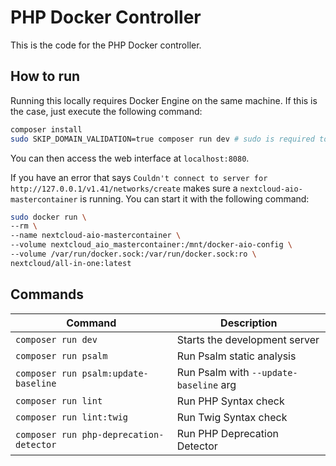 # PHP Docker Controller

This is the code for the PHP Docker controller.

## How to run

Running this locally requires Docker Engine on the same machine. 
If this is the case, just execute the following command:

```bash
composer install
sudo SKIP_DOMAIN_VALIDATION=true composer run dev # sudo is required to access docker socket
```

You can then access the web interface at `localhost:8080`.

If you have an error that says `Couldn't connect to server for http://127.0.0.1/v1.41/networks/create` makes sure a `nextcloud-aio-mastercontainer` is running.
You can start it with the following command:

```bash
sudo docker run \
--rm \
--name nextcloud-aio-mastercontainer \
--volume nextcloud_aio_mastercontainer:/mnt/docker-aio-config \
--volume /var/run/docker.sock:/var/run/docker.sock:ro \
nextcloud/all-in-one:latest
```

## Commands

| Command                                 | Description                            |
|-----------------------------------------|----------------------------------------|
| `composer run dev`                      | Starts the development server          |
| `composer run psalm`                    | Run Psalm static analysis              |
| `composer run psalm:update-baseline`    | Run Psalm with `--update-baseline` arg |
| `composer run lint`                     | Run PHP Syntax check                   |
| `composer run lint:twig`                | Run Twig Syntax check                  |
| `composer run php-deprecation-detector` | Run PHP Deprecation Detector           |


